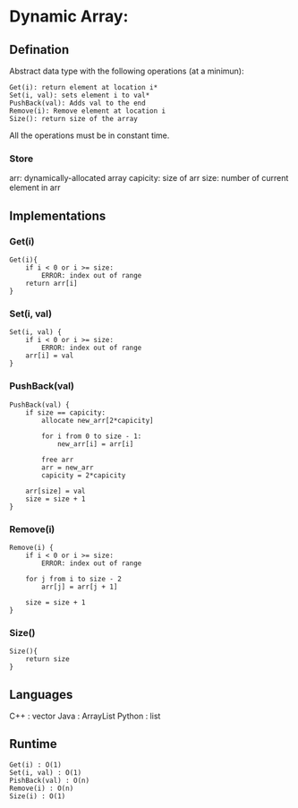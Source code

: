 # Dynamic Array:

## Defination

Abstract data type with the following operations (at a minimun):

   	Get(i): return element at location i*
	Set(i, val): sets element i to val*
	PushBack(val): Adds val to the end
	Remove(i): Remove element at location i
	Size(): return size of the array

All the operations must be in constant time.

### Store

arr: dynamically-allocated array
capicity: size of arr
size: number of current element in arr


## Implementations

### Get(i)

	Get(i){
		if i < 0 or i >= size:
			ERROR: index out of range
		return arr[i]
	}

### Set(i, val)

	Set(i, val) {
		if i < 0 or i >= size:
			ERROR: index out of range
		arr[i] = val
	}

### PushBack(val)

	PushBack(val) {
		if size == capicity:
			allocate new_arr[2*capicity]

			for i from 0 to size - 1:
				new_arr[i] = arr[i]

			free arr
			arr = new_arr
			capicity = 2*capicity

		arr[size] = val
		size = size + 1
	}

### Remove(i)

	Remove(i) {
		if i < 0 or i >= size:
			ERROR: index out of range

		for j from i to size - 2
			arr[j] = arr[j + 1]

		size = size + 1
	}

### Size()

	Size(){
		return size
	}


## Languages

C++ : vector
Java : ArrayList
Python : list

## Runtime

	Get(i) : O(1)
	Set(i, val) : O(1)
	PishBack(val) : O(n)
	Remove(i) : O(n)
	Size(i) : O(1)
